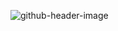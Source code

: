 ![github-header-image](https://github.com/user-attachments/assets/640e41f5-3531-46ce-ac9e-d8c2c6c7fd67)


<!--
**paivakauanna/paivakauanna** is a ✨ _special_ ✨ repository because its `README.md` (this file) appears on your GitHub profile.

Here are some ideas to get you started:

- 🔭 I’m currently working on ...
- 🌱 I’m currently learning ...
- 👯 I’m looking to collaborate on ...
- 🤔 I’m looking for help with ...
- 💬 Ask me about ...
- 📫 How to reach me: ...
- 😄 Pronouns: ...
- ⚡ Fun fact: ...
-->
